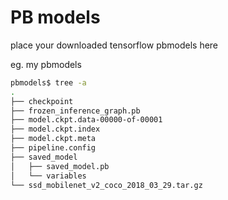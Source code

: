 # PB models
place your downloaded tensorflow pbmodels here

eg. my pbmodels
```bash
pbmodels$ tree -a
.
├── checkpoint
├── frozen_inference_graph.pb
├── model.ckpt.data-00000-of-00001
├── model.ckpt.index
├── model.ckpt.meta
├── pipeline.config
├── saved_model
│   ├── saved_model.pb
│   └── variables
└── ssd_mobilenet_v2_coco_2018_03_29.tar.gz
```
